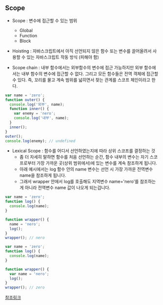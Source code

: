 ## Scope

- Scope : 변수에 접근할 수 있는 범위

  - Global
  - Function
  - Block

- Hoisting : 자바스크립트에서 아직 선언되지 않은 함수 또는 변수를 끌어올려서 사용할 수 있는 자바스크립트 작동 방식 (피해야 함)

- Scope chain : 내부 함수에서는 외부함수의 변수에 접근 가능하지만 외부 함수에서는 내부 함수의 변수에 접근할 수 없다.
  그리고 모든 함수들은 전역 객체에 접근할 수 있다.
  즉, 꼬리를 물고 계속 범위를 넓히면서 찾는 관계를 스코프 체인이라고 한다.

```Javascript
var name = 'zero';
function outer() {
  console.log('외부', name);
  function inner() {
    var enemy = 'nero';
    console.log('내부', name);
  }
  inner();
}
outer();
console.log(enemy); // undefined

```

- Lexical Scope : 함수를 어디서 선언하였는지에 따라 상위 스코프를 결정하는 것
  - 좀 더 자세히 말하면 함수를 처음 선언하는 순간, 함수 내부의 변수는 자기 스코프로부터 가장 가까운 곳(상위 범위에서)에 있는 변수를 계속 참조하게 됩니다.
  - 아래 예시에서는 log 함수 안의 name 변수는 선언 시 가장 가까운 전역변수 name을 참조하게 됩니다.
  - 그래서 wrapper 안에서 log를 호출해도 지역변수 name='nero'를 참조하는게 아니라 전역변수 name 값이 나오게 되는겁니다.

```Javascript
var name = 'zero';
function log() {
  console.log(name);
}

function wrapper() {
  name = 'nero';
  log();
}
wrapper(); // nero

var name = 'zero';
function log() {
  console.log(name);
}

function wrapper() {
  var name = 'nero';
  log();
}
wrapper(); // zero

```

[참조링크](https://www.zerocho.com/category/JavaScript/post/5740531574288ebc5f2ba97e)
